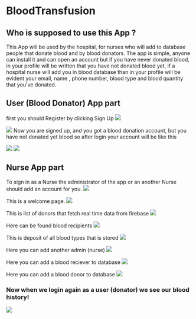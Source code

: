 # BloodTransfusion

## Who is supposed to use this App ?
This App will be used by the hospital, for nurses who will add to database people that donate blood and by blood donators.
The app is simple, anyone can install it and can open an account but if you have never donated blood, in your profile will be written that you have not donated blood yet,
if a hospital nurse will add you in blood database than in your profile will be evident your email, name , phone number, blood type and blood quantity that you've donated.

## User (Blood Donator) App part
first you should Register by clicking Sign Up
![](images/01firstView.jpg)

![](images/02signup.jpg)
Now you are signed up, and you got a blood donation account, but you have not donated yet blood so after login 
your account will be like this

![](images/03login.jpg)
![](images/04account.jpg)

## Nurse App part

To sign in as a Nurse the administrator of the app or an another Nurse should add an account for you.
![](images/05nurse.jpg)

This is a welcome page.
![](images/06welcome.jpg)

This is list of donors that fetch real time data from firebase 
![](images/07donnors.jpg)

Here can be found blood recipients
![](images/08recipent.jpg)

This is deposit of all blood types that is stored
![](images/09depo.jpg)

Here you can add another admin (nurse) 
![](images/10admin.jpg)

Here you can add a blood reciever to database
![](images/12rec.jpg)

Here you can add a blood donor to database
![](images/11addonor.jpg)

### Now when we login again as a user (donator) we see our blood history!
![](images/13finalprofile.jpg)
